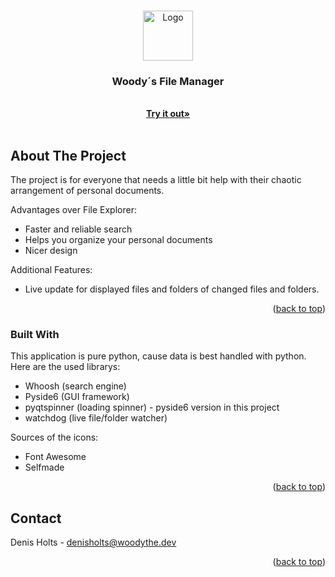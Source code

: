 <a name="readme-top"></a>

<!-- PROJECT LOGO -->
<br />
<div align="center">
  <a href="https://github.com/WoodyTheDev/WoodyTheDev">
    <img src="favicon.ico" alt="Logo" width="80" height="80">
  </a>

  <h3 align="center">Woody´s File Manager</h3>

  <p align="center">
    <br />
    <a href="https://github.com/WoodyTheDev/Woodys-File-Manager/releases/tag/v1.0.0"><strong>Try it out»</strong></a>
    <br />
    <br />
  </p>
</div>

<!-- ABOUT THE PROJECT -->

## About The Project

The project is for everyone that needs a little bit help with their chaotic arrangement of personal documents.


Advantages over File Explorer:

- Faster and reliable search
- Helps you organize your personal documents
- Nicer design

Additional Features:

- Live update for displayed files and folders of changed files and folders. 

<p align="right">(<a href="#readme-top">back to top</a>)</p>

### Built With

This application is pure python, cause data is best handled with python. 
Here are the used librarys: 

- Whoosh (search engine)
- Pyside6 (GUI framework)
- pyqtspinner (loading spinner) - pyside6 version in this project
- watchdog (live file/folder watcher)

Sources of the icons:

- Font Awesome
- Selfmade

<p align="right">(<a href="#readme-top">back to top</a>)</p>

<!-- CONTACT -->

## Contact

Denis Holts - denisholts@woodythe.dev

<p align="right">(<a href="#readme-top">back to top</a>)</p>
